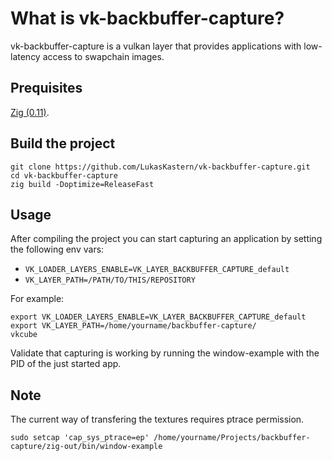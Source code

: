 # What is vk-backbuffer-capture?

vk-backbuffer-capture is a vulkan layer that provides applications with low-latency access to swapchain images.

## Prequisites
[Zig (0.11)](https://ziglang.org/download/).

## Build the project

```console
git clone https://github.com/LukasKastern/vk-backbuffer-capture.git
cd vk-backbuffer-capture
zig build -Doptimize=ReleaseFast
```

## Usage

After compiling the project you can start capturing an application by setting the following env vars:
- ```VK_LOADER_LAYERS_ENABLE=VK_LAYER_BACKBUFFER_CAPTURE_default```
- ```VK_LAYER_PATH=/PATH/TO/THIS/REPOSITORY```

For example:
```console
export VK_LOADER_LAYERS_ENABLE=VK_LAYER_BACKBUFFER_CAPTURE_default 
export VK_LAYER_PATH=/home/yourname/backbuffer-capture/
vkcube
```

Validate that capturing is working by running the window-example with the PID of the just started app.


## Note

The current way of transfering the textures requires ptrace permission.
 
```console
sudo setcap 'cap_sys_ptrace=ep' /home/yourname/Projects/backbuffer-capture/zig-out/bin/window-example
```

